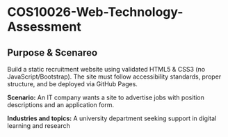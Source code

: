 # COS10026-Web-Technology-Assessment
## Purpose & Scenareo
Build a static recruitment website using validated HTML5 & CSS3 (no JavaScript/Bootstrap). The site must follow accessibility standards, proper structure, and be deployed via GitHub Pages.

**Scenario:**
An IT company wants a site to advertise jobs with position descriptions and an application form.

**Industries and topics:**
A university department seeking support in digital learning and research